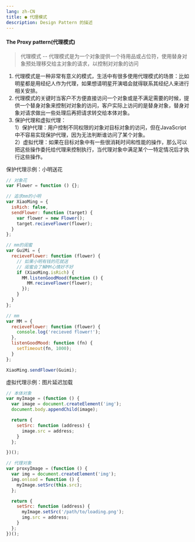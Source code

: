 ```yaml
---
lang: zh-CN
title: ● 代理模式
description: Design Pattern 的描述
---
```


#### The Proxy pattern(代理模式)
>代理模式 -- 代理模式是为一个对象提供一个待用品或占位符，使用替身对象预处理移交给主对象的请求，以控制对对象的访问  

1. 代理模式是一种非常有意义的模式，生活中有很多使用代理模式的场景：比如明星都是用经纪人作为代理，如果想请明星开演唱会就得联系其经纪人来进行相关安排。  
2. 代理模式的关键时当客户不方便直接访问一个对象或是不满足需要的时候，提供一个替身对象来控制对对象的访问，客户实际上访问的是替身对象，替身对象对请求做出一些处理后再把请求转交给本体对象。  
3. 保护代理和虚拟代理：  
1）保护代理：用户控制不同权限的对象对目标对象的访问，但在JavaScript中不容易实现保护代理，因为无法判断谁访问了某个对象。  
2）虚拟代理：如果在目标对象中有一些很消耗时间和性能的操作，那么可以把这些操作委托给代理来控制执行，当代理对象中满足某个一特定情况后才执行这些操作。

保护代理示例：小明送花 
```js
// 对象花
var Flower = function () {};

// 追求mm的小明
var XiaoMing = {
  isRich: false,
  sendFlower: function (target) {
    var flower = new Flower();
    target.recieveFlower(flower);
  }
};

// mm的闺蜜
var GuiMi = {
  recieveFlower: function (flower) {
    // 如果小明有钱的花就送
    // 闺蜜会了解MM心情好不好
    if (XiaoMing.isRich) {
      MM.listenGoodMood(function () {
        MM.recieveFlower(flower);
      });
    }
  }
};

// mm
var MM = {
  recieveFlower: function (flower) {
    console.log('recieved flower!');
  },
  listenGoodMood: function (fn) {
    setTimeout(fn, 1000);
  }
};

XiaoMing.sendFlower(Guimi);
```

虚拟代理示例：图片延迟加载 
```js
// 本体对象
var myImage = (function () {
  var image = document.createElement('img');
  document.body.appendChild(image);

  return {
    setSrc: function (address) {
      image.src = address;
    }
  };

})();

// 代理对象
var proxyImage = (function () {
  var img = document.createElement('img');
  img.onload = function () {
    myImage.setSrc(this.src);
  };

  return {
    setSrc: function (address) {
      myImage.setSrc('/path/to/loading.png');
      img.src = address;
    }
  };
})();
```